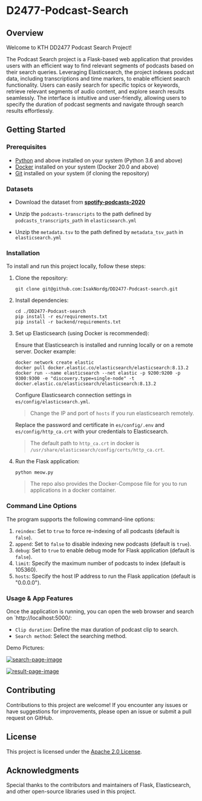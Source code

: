 # D2477-Podcast-Search

## Overview

Welcome to KTH DD2477 Podcast Search Project!

The Podcast Search project is a Flask-based web application that provides users with an efficient way to find relevant segments of podcasts based on their search queries. 
Leveraging Elasticsearch, the project indexes podcast data, including transcriptions and time markers, to enable efficient search functionality. 
Users can easily search for specific topics or keywords, retrieve relevant segments of audio content, and explore search results seamlessly. 
The interface is intuitive and user-friendly, allowing users to specify the duration of podcast segments and navigate through search results effortlessly.

## Getting Started

### Prerequisites

- [Python](https://www.python.org/ftp/python/3.12.3/python-3.12.3-amd64.exe) and above installed on your system (Python 3.6 and above)
- [Docker](https://www.docker.com/products/docker-desktop/) installed on your system (Docker 20.0 and above)
- [Git](https://git-scm.com/) installed on your system (if cloning the repository)

### Datasets

- Download the dataset from [**spotify-podcasts-2020**](https://podcastsdataset.byspotify.com/)

- Unzip the `podcasts-transcripts` to the path defined by `podcasts_transcripts_path` in `elasticsearch.yml`

- Unzip the `metadata.tsv` to the path defined by `metadata_tsv_path` in `elasticsearch.yml`


### Installation

To install and run this project locally, follow these steps:

1.  Clone the repository:

    ```shell
    git clone git@github.com:IsakNordg/DD2477-Podcast-search.git
    ```

2.  Install dependencies:

    ```shell
    cd ./DD2477-Podcast-search
    pip install -r es/requirements.txt
    pip install -r backend/requirements.txt
    ```

3.  Set up Elasticsearch (using Docker is recommended):

    Ensure that Elasticsearch is installed and running locally or on a remote server.
    Docker example:
    
    ```shell
    docker network create elastic
    docker pull docker.elastic.co/elasticsearch/elasticsearch:8.13.2
    docker run --name elasticsearch --net elastic -p 9200:9200 -p 9300:9300 -e "discovery.type=single-node" -t docker.elastic.co/elasticsearch/elasticsearch:8.13.2
    ```
    
    Configure Elasticsearch connection settings in `es/config/elasticsearch.yml`.
    > Change the IP and port of `hosts` if you run elasticsearch remotely.

    Replace the password and certificate in `es/config/.env` and `es/config/http_ca.crt` with your credentials to Elasticsearch.
    > The default path to `http_ca.crt` in docker is `/usr/share/elasticsearch/config/certs/http_ca.crt`.
    
4.  Run the Flask application:
    ```shell
    python meow.py
    ```
    
    > The repo also provides the Docker-Compose file for you to run applications in a docker container.

### Command Line Options

The program supports the following command-line options:

1. `reindex`: Set to `true` to force re-indexing of all podcasts (default is `false`).
2. `append`: Set to `false` to disable indexing new podcasts (default is `true`).
3. `debug`: Set to `true` to enable debug mode for Flask application (default is `false`).
4. `limit`: Specify the maximum number of podcasts to index (default is 105360).
5. `hosts`: Specify the host IP address to run the Flask application (default is "0.0.0.0").


### Usage & App Features

Once the application is running, you can open the web browser and search on `http://localhost:5000/:

- `Clip duration`: Define the max duration of podcast clip to search.
- `Search method`: Select the searching method.

Demo Pictures:

[![search-page-image](https://i.postimg.cc/L8NY3wPG/search-page-image.webp)](https://postimg.cc/75JZxBmN)

[![result-page-image](https://i.postimg.cc/7hBHv8N2/result-page-image.webp)](https://postimg.cc/MfQ2RLN6)

## Contributing

Contributions to this project are welcome! If you encounter any issues or have suggestions for improvements, please open an issue or submit a pull request on GitHub.

## License

This project is licensed under the [Apache 2.0 License]().

## Acknowledgments

Special thanks to the contributors and maintainers of Flask, Elasticsearch, and other open-source libraries used in this project.